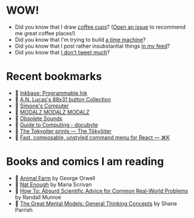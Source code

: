 # WOW!

- Did you know that I draw [coffee cups](https://papercups.mamuso.net/)? ([Open an issue](https://github.com/mamuso/papercups/issues) to recommend me great coffee places!)
- Did you know that I'm trying to build [a time machine](https://github.com/mamuso/fluxcapacitor)?
- Did you know that I post rather insubstantial things [in my feed](https://feed.mamuso.net/)?
- Did you know that [I don't tweet much](https://twitter.com/mamuso)?

# Recent bookmarks

- 👀 [Inkbase: Programmable Ink](https://www.inkandswitch.com/inkbase/)
- 👀 [A.N. Lucas's 88x31 button Collection](https://anlucas.neocities.org/88x31Buttons.html)
- 👀 [Simone's Computer](https://simone.computer/#/webdesktops)
- 👀 [MODALZ MODALZ MODALZ](https://modalzmodalzmodalz.com/)
- 👀 [Obsolete Sounds](https://citiesandmemory.com/obsolete-sounds/)
- 👀 [Guide to Computing - docubyte](https://www.docubyte.com/projects/guide-to-computing/)
- 👀 [The Tokyoiter prints — The Tōkyōiter](http://www.thetokyoiter.com/shop2022)
- 👀 [Fast, composable, unstyled command menu for React — ⌘K](https://cmdk.paco.me/)


# Books and comics I am reading

- 📘 [Animal Farm](https://www.goodreads.com/book/show/8349198) by George Orwell
- 📘 [Nat Enough](https://www.goodreads.com/book/show/45714795) by Maria Scrivan
- 📘 [How To: Absurd Scientific Advice for Common Real-World Problems](https://www.goodreads.com/book/show/43851501) by Randall Munroe
- 📘 [The Great Mental Models: General Thinking Concepts](https://www.goodreads.com/book/show/58103132) by Shane Parrish

